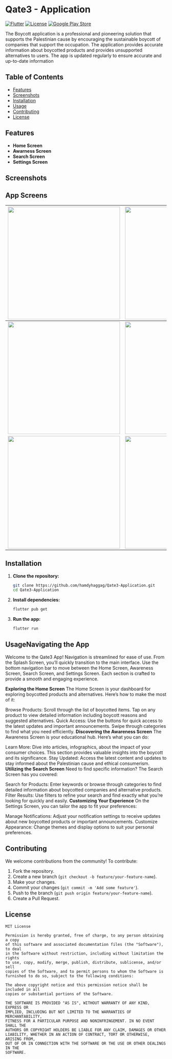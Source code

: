 # Qate3 - Application

[![Flutter](https://img.shields.io/badge/Flutter-v3.2.1-blue)](https://flutter.dev)
[![License](https://img.shields.io/badge/license-MIT-green)](LICENSE)
[![Google Play Store](https://img.shields.io/badge/Google_Play-Download-green)](https://play.google.com/store/apps/details?id=com.qate3.app.qate3_app&pli=1)

The Boycott application is a professional and pioneering solution that supports the Palestinian cause by encouraging the sustainable boycott of companies that support the occupation. The application provides accurate information about boycotted products and provides unsupported alternatives to users.
The app is updated regularly to ensure accurate and up-to-date information

## Table of Contents

- [Features](#features)
- [Screenshots](#screenshots)
- [Installation](#installation)
- [Usage](#usage)
- [Contributing](#contributing)
- [License](#license)

## Features

- **Home Screen** 
- **Awarness Screen** 
- **Search Screen** 
- **Settings Screen** 


## Screenshots

## App Screens

| <img src="https://github.com/hamdyhaggag/Qate3-Application/blob/master/assets/Screenshots/1.png" style="width: 350px;"/> | <img src="https://github.com/hamdyhaggag/Qate3-Application/blob/master/assets/Screenshots/2.png" style="width: 350px;"/> |
|--|--|
| <img src="https://github.com/hamdyhaggag/Qate3-Application/blob/master/assets/Screenshots/3.png" style="width: 350px;"/> | <img src="https://github.com/hamdyhaggag/Qate3-Application/blob/master/assets/Screenshots/4.png" style="width: 350px;"/> |
| <img src="https://github.com/hamdyhaggag/Qate3-Application/blob/master/assets/Screenshots/5.png" style="width: 350px;"/> | <img src="https://github.com/hamdyhaggag/Qate3-Application/blob/master/assets/Screenshots/6.png" style="width: 350px;"/> |

## Installation

1. **Clone the repository:**
   ```sh
   git clone https://github.com/hamdyhaggag/Qate3-Application.git
   cd Qate3-Application
2. **Install dependencies:**
   ```sh
   flutter pub get
   ```

3. **Run the app:**
   ```sh
   flutter run
   ```

## UsageNavigating the App
Welcome to the Qate3 App! Navigation is streamlined for ease of use. From the Splash Screen, you’ll quickly transition to the main interface. Use the bottom navigation bar to move between the Home Screen, Awareness Screen, Search Screen, and Settings Screen. Each section is crafted to provide a smooth and engaging experience.

**Exploring the Home Screen**
The Home Screen is your dashboard for exploring boycotted products and alternatives. Here’s how to make the most of it:

Browse Products: Scroll through the list of boycotted items. Tap on any product to view detailed information including boycott reasons and suggested alternatives.
Quick Access: Use the buttons for quick access to the latest updates and important announcements. Swipe through categories to find what you need efficiently.
**Discovering the Awareness Screen**
The Awareness Screen is your educational hub. Here’s what you can do:

Learn More: Dive into articles, infographics, about the impact of your consumer choices. This section provides valuable insights into the boycott and its significance.
Stay Updated: Access the latest content and updates to stay informed about the Palestinian cause and ethical consumerism.
**Utilizing the Search Screen**
Need to find specific information? The Search Screen has you covered:

Search for Products: Enter keywords or browse through categories to find detailed information about boycotted companies and alternative products.
Filter Results: Use filters to refine your search and find exactly what you’re looking for quickly and easily.
**Customizing Your Experience**
On the Settings Screen, you can tailor the app to fit your preferences:

Manage Notifications: Adjust your notification settings to receive updates about new boycotted products or important announcements.
Customize Appearance: Change themes and display options to suit your personal preferences.


## Contributing

We welcome contributions from the community! To contribute:

1. Fork the repository.
2. Create a new branch (`git checkout -b feature/your-feature-name`).
3. Make your changes.
4. Commit your changes (`git commit -m 'Add some feature'`).
5. Push to the branch (`git push origin feature/your-feature-name`).
6. Create a Pull Request.


## License
```
MIT License

Permission is hereby granted, free of charge, to any person obtaining a copy
of this software and associated documentation files (the "Software"), to deal
in the Software without restriction, including without limitation the rights
to use, copy, modify, merge, publish, distribute, sublicense, and/or sell
copies of the Software, and to permit persons to whom the Software is
furnished to do so, subject to the following conditions:

The above copyright notice and this permission notice shall be included in all
copies or substantial portions of the Software.

THE SOFTWARE IS PROVIDED "AS IS", WITHOUT WARRANTY OF ANY KIND, EXPRESS OR
IMPLIED, INCLUDING BUT NOT LIMITED TO THE WARRANTIES OF MERCHANTABILITY,
FITNESS FOR A PARTICULAR PURPOSE AND NONINFRINGEMENT. IN NO EVENT SHALL THE
AUTHORS OR COPYRIGHT HOLDERS BE LIABLE FOR ANY CLAIM, DAMAGES OR OTHER
LIABILITY, WHETHER IN AN ACTION OF CONTRACT, TORT OR OTHERWISE, ARISING FROM,
OUT OF OR IN CONNECTION WITH THE SOFTWARE OR THE USE OR OTHER DEALINGS IN THE
SOFTWARE.
```
